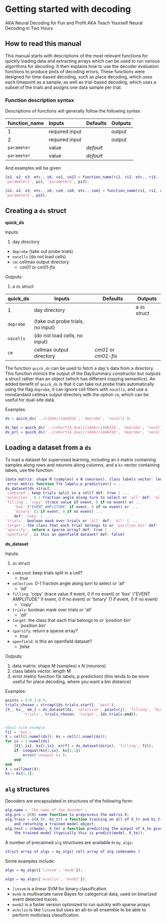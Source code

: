 # Getting started with decoding
AKA Neural Decoding for Fun and Profit
AKA Teach Yourself Neural Decoding in Two Hours

## How to read this manual
This manual starts with descriptions of the most relevant functions for
quickly loading data and extracting arrays which can be used to run various 
algorithms for decoding. It then explains how to use the decoder evaluation
functions to produce plots of decoding errors.
These functions were designed for time-based decoding, such as place decoding,
which uses each timepoint as a sample, as well as trial-based decoding, which 
uses a subset of the trials and assigns one data sample per trial.

### Function description syntax
Descriptions of functions will generally follow the following syntax:


|function_name|Inputs        |Defaults   |Outputs|
|:------------|:-------------|:----------|:------|
|1            |required input|           |output |
|2            |required input|           |output |
|`parameter`  | value        | *default* |       |
|`parameter`  | value        | *default* |       |


And examples will be given
```matlab
[o1, o2, o3, etc., oX, co1, co2] = function_name(ri1, ri2, etc., riX,...
'parameter1', pi1, 'parameter2', pi2);

[o1, o2, o3, etc., oX, co4, co8, etc., com] = function_name(ri1, ri2, etc., riX,...
'parameter5', pi5);
```


## Creating a `ds` struct

**quick_ds**

Inputs:
1. day directory
* `deprobe` (take out probe trials)
* `nocells` (do not load cells)
* `cm`: cellmax output directory
    - *cm01* or *cm01-fix*

Outputs:
1. a `ds` struct


|quick_ds|Inputs|Defaults|Outputs|
|---|---|---|---|
|1|day directory||a `ds` struct|
|`deprobe`|(take out probe trials, no input)|||
|`nocells`|(do not load cells, no input)|||
|`cm`| cellmax output directory| *cm01* or *cm01-fix*||

The function `quick_ds` can be used to fetch a day's data from a directory.
 This function mimics the output of the DaySummary constructor but outputs
a struct rather than an object (which has different copying semantics).
An added benefit of `quick_ds` is that it can take out probe trials automatically
using the flag `deprobe`, it can ignore cell filters with `nocells`, and use 
a nonstandard cellmax output directory with the option `cm`, which can be useful
for dual-site data.

Examples:
```matlab
ds = quick_ds('../c14m4/c14m4d16', 'deprobe', 'nocells');

ds_hpc = quick_ds('../cohort14_dual/c14m6/c14m6d10', 'deprobe', 'nocells', 'cm', 'hpc_cm01_fix');
ds_prl = quick_ds('../cohort14_dual/c14m6/c14m6d10', 'deprobe', 'nocells', 'cm', 'prl_cm01_fix');
```

## Loading a dataset from a `ds`

To load a dataset for supervised learning, including an `X` matrix containing
samples along rows and neurons along columns, and a `ks` vector containing labels,
use the function
```matlab
[data matrix: shape M (samples) x N (neurons), class labels vector: length M,...
 error metric function f(k labels,p prediction)] = ...
ds_dataset(ds struct, ...
'combined', keep trials split in a cell? def: true | ...
'selection', 0-1 fraction angle along turn to select or 'all' def: 'all' | ...
'filling', 'copy' (trace value if event, 0 if no event) or ...
    'box' ("EVENT AMPLITUDE" if event, 0 if no event) or ...
    'binary' (1 if event, 0 if no event) ... 
    def: 'copy' | ...
'trials', boolean mask over trials or 'all' def: 'all' | ...
'target', the class that each trial belongs to or 'position bin' def: 'position bin' | ...
'sparsify', return a sparse array? def: true | ...
'openfield', is this an openfield dataset? def: false)
```

**ds_dataset**

Inputs:
1. `ds` struct
* `combined`: keep trials split in a cell?
    - *true*
* `selection`: 0-1 fraction angle along turn to select or 'all'
    - *'all'*
* `filling`: 'copy' (trace value if event, 0 if no event) or 
'box' ("EVENT AMPLITUDE" if event, 0 if no event) or 
'binary' (1 if event, 0 if no event)
    - *'copy'*
* `trials`: boolean mask over trials or 'all'
    - *'all'*
* `target`: the class that each trial belongs to or 'position bin'
    - *'position bin'*
* `sparsify`: return a sparse array?
    - *true*
* `openfield`: is this an openfield dataset?
    - *false*

Outputs:
1. data matrix: shape M (samples) x N (neurons)
2. class labels vector: length M
3. error metric function f(k labels, p prediction)
    (this tends to be more useful for place decoding, where you want a bin distance)

Examples:
```matlab
points = 0:0.1:0.5;
trials_chosen = strcmp({ds.trials.start}, 'west');
[X_, ks_, em_] = ds_dataset(ds, 'selection', points(j), 'filling', 'binary',...
        'trials', trials_chosen, 'target', {ds.trials.end});


%dual site example
fil = 'box';
X = cell(1,numel(ds)); ks = cell(1,numel(ds));
for ix = 1:numel(ds)
    [X{1,ix}, ks{1,ix}, errf] = ds_dataset(ds(ix), 'filling', fil);
    if ~isequal(ks{1,ix}, ks{1,1})
        error('unequal ks');
    end
end
X = cell2mat(X);
ks = ks{1,1};
```

## `alg` structures
Decoders are encapsulated in structures of the following form:
```matlab
alg.name = 'The name of the decoder';
alg.pre = @(X) some function to preprocess the matrix X;
alg.train = @(X_tr, ks_tr) a function training on all of X_tr and ks_tr ...
    and returning a trained model object;
alg.test = @(model, X_te) a function predicting the output of X_te given ...
    the trained model (typically this is predict(model, X_te));
```

A number of precanned `alg` structures are available in `my_algs`:

```matlab
struct array of algs = my_algs( cell array of alg codenames )
```

Some examples include:
```matlab
algs = my_algs({'linsvm', 'mvnb'});

algs = my_algs({'ecoclin', 'mvnb2'});
```

* `linsvm` is a linear SVM for binary classification.
* `mvnb` is multivariate naive Bayes for categorical data,
used on binarized event detected traces.
* `mvnb2` is a faster version optimized to run quickly with sparse arrays
* `ecoclin` is like `linsvm` but uses an all-to-all ensemble to be able
to perform multiclass classification.